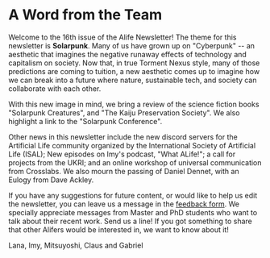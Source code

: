 # A Word from the Team

Welcome to the 16th issue of the Alife Newsletter! The theme for this newsletter is **Solarpunk**. Many of us have grown up on "Cyberpunk" -- an aesthetic that imagines the negative runaway effects of technology and capitalism on society. Now that, in true Torment Nexus style, many of those predictions are coming to tuition, a new aesthetic comes up to imagine how we can break into a future where nature, sustainable tech, and society can collaborate with each other. 

With this new image in mind, we bring a review of the science fiction books "Solarpunk Creatures", and "The Kaiju Preservation Society". We also highlight a link to the "Solarpunk Conference". 

Other news in this newsletter include the new discord servers for the Artificial Life community organized by the International Society of Artificial Life (ISAL); New episodes on Imy's podcast, "What ALife!"; a call for projects from the UKRI; and an online workshop of universal communication from Crosslabs. We also mourn the passing of Daniel Dennet, with an Eulogy from Dave Ackley.

If you have any suggestions for future content, or would like to help us edit the newsletter, you can leave us a message in the [feedback form](https://forms.gle/jv7FdtdbWVTaTFGd9). We specially appreciate messages from Master and PhD students who want to talk about their recent work. Send us a line! If you got something to share that other Alifers would be interested in, we want to know about it!

Lana, Imy, Mitsuyoshi, Claus and Gabriel
